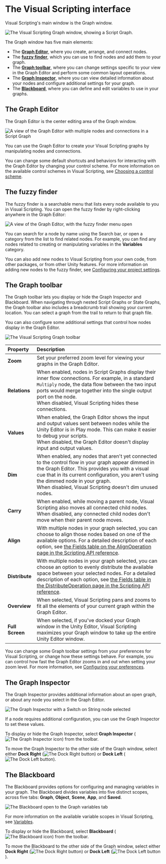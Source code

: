 # The Visual Scripting interface

Visual Scripting's main window is the Graph window. 

![The Visual Scripting Graph window, showing a Script Graph.](images\vs-graph-window-overview.png)

The Graph window has five main elements: 

- The [**Graph Editor**](#the-graph-editor), where you create, arrange, and connect nodes. 
- The [**fuzzy finder**](#the-fuzzy-finder), which you can use to find nodes and add them to your graph.
- The [**Graph toolbar**](#the-graph-toolbar), where you can change settings specific to your view in the Graph Editor and perform some common layout operations. 
- The [**Graph Inspector**](#the-graph-inspector), where you can view detailed information about your nodes and configure additional settings for your graph. 
- The [**Blackboard**](#the-blackboard), where you can define and edit variables to use in your graphs.  

## The Graph Editor

The Graph Editor is the center editing area of the Graph window.

![A view of the Graph Editor with multiple nodes and connections in a Script Graph](images\vs-graph-editor.png)

You can use the Graph Editor to create your Visual Scripting graphs by manipulating nodes and connections. 

You can change some default shortcuts and behaviors for interacting with the Graph Editor by changing your control scheme. For more information on the available control schemes in Visual Scripting, see [Choosing a control scheme](vs-control-schemes.md).

## The fuzzy finder

The fuzzy finder is a searchable menu that lists every node available to you in Visual Scripting. You can open the fuzzy finder by right-clicking anywhere in the Graph Editor: 

![A view of the Graph Editor, with the fuzzy finder menu open](images\vs-fuzzy-finder.png)

You can search for a node by name using the Search bar, or open a category from the list to find related nodes. For example, you can find any nodes related to creating or manipulating variables in the **Variables** category.

You can also add new nodes to Visual Scripting from your own code, from other packages, or from other Unity features. For more information on adding new nodes to the fuzzy finder, see [Configuring your project settings](vs-configuration.md).

## The Graph toolbar 

The Graph toolbar lets you display or hide the Graph Inspector and Blackboard. When navigating through nested Script Graphs or State Graphs, the Graph toolbar also includes a breadcrumb trail showing your current location. You can select a graph from the trail to return to that graph file.

You can also configure some additional settings that control how nodes display in the Graph Editor.

![The Visual Scripting Graph toolbar](images\vs-toolbar.png)


|**Property** | **Description** |
| :--- | :--- |
|__Zoom__ | Set your preferred zoom level for viewing your graphs in the Graph Editor. |
|__Relations__ | When enabled, nodes in Script Graphs display their inner flow connections. For example, in a standard `Multiply` node, the data flow between the two input ports would merge together into the single output port on the node. <br/>When disabled, Visual Scripting hides these connections. |
|__Values__ | When enabled, the Graph Editor shows the input and output values sent between nodes while the Unity Editor is in Play mode. This can make it easier to debug your scripts. <br/>When disabled, the Graph Editor doesn't display input and output values. |
|__Dim__ | When enabled, any nodes that aren't yet connected to the control flow in your graph appear dimmed in the Graph Editor. This provides you with a visual cue that in its current configuration, you aren't using the dimmed node in your graph. <br/>When disabled, Visual Scripting doesn't dim unused nodes. |
|__Carry__ | When enabled, while moving a parent node, Visual Scripting also moves all connected child nodes. <br/>When disabled, any connected child nodes don't move when their parent node moves. |
|__Align__ | With multiple nodes in your graph selected, you can choose to align those nodes based on one of the available options. For a detailed description of each option, see [the Fields table on the AlignOperation page in the Scripting API reference](xref:Unity.VisualScripting.AlignOperation).|
|__Distribute__ | With multiple nodes in your graph selected, you can choose an option to evenly distribute the available space between your selected nodes. For a detailed description of each option, see [the Fields table in the DistributeOperation page in the Scripting API reference](xref:Unity.VisualScripting.DistributeOperation). |
|__Overview__ | When selected, Visual Scripting pans and zooms to fit all the elements of your current graph within the Graph Editor. |
|__Full Screen__ | When selected, if you've docked your Graph window in the Unity Editor, Visual Scripting maximizes your Graph window to take up the entire Unity Editor window. |


You can change some Graph toolbar settings from your preferences for Visual Scripting, or change how these settings behave. For example, you can control how fast the Graph Editor zooms in and out when setting your zoom level. For more information, see [Configuring your preferences](vs-set-preferences.md).

## The Graph Inspector 

The Graph Inspector provides additional information about an open graph, or about any node you select in the Graph Editor.

![The Graph Inspector with a Switch on String node selected](images\vs-graph-inspector-switch-node.png)

If a node requires additional configuration, you can use the Graph Inspector to set these values. 

To display or hide the Graph Inspector, select **Graph Inspector** (![The Graph Inspector icon](images\vs-graph-inspector-icon.png)) from the toolbar.

To move the Graph Inspector to the other side of the Graph window, select either **Dock Right** (![The Dock Right button](images\VS-RightSide.png)) or **Dock Left** (![The Dock Left button](images\VS-LeftSide.png)).

## The Blackboard 

The Blackboard provides options for configuring and managing variables in your graph. The Blackboard divides variables into five distinct scopes, across five tabs: **Graph**, **Object**, **Scene**, **App**, and **Saved**. 

![The Blackboard open to the Graph variables tab](images\vs-blackboard.png)

For more information on the available variable scopes in Visual Scripting, see [Variables](vs-variables.md).

To display or hide the Blackboard, select **Blackboard** (![The Blackboard icon](images\vs-blackboard-icon.png)) from the toolbar.

To move the Blackboard to the other side of the Graph window, select either **Dock Right** (![The Dock Right button](images\VS-RightSide.png)) or **Dock Left** (![The Dock Left button](images\VS-LeftSide.png)).

